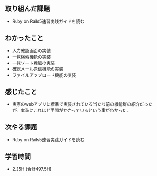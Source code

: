 ## 取り組んだ課題
- Ruby on Rails5速習実践ガイドを読む
  
## わかったこと
- 入力確認画面の実装
- 一覧検索機能の実装
- 一覧ソート機能の実装
- 確認メール送信機能の実装
- ファイルアップロード機能の実装
  
## 感じたこと  
- 実際のwebアプリに標準で実装されている当たり前の機能群の紹介だったが、実装にこれほど手間がかかっているという事がわかった。

## 次やる課題  
- Ruby on Rails5速習実践ガイドを読む
  
## 学習時間  
- 2.25H (合計497.5H)
